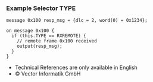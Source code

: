 
### Example Selector TYPE

```plaintext
message 0x100 resp_msg = {dlc = 2, word(0) = 0x1234};

on message 0x100 {
  if (this.TYPE == RXREMOTE) {
    // remote frame 0x100 received
    output(resp_msg);
  }
}
```

- Technical References are only available in English
- © Vector Informatik GmbH
